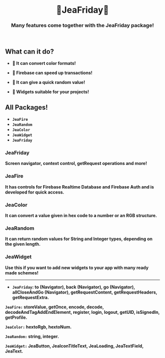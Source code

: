 <h1 align="center"><b>🚀JeaFriday🚀<b></h1>
<h3 align="center"><b>Many features come together with the JeaFriday package!<b></h3>

&nbsp;

## **What can it do?**
- 📌 It can convert color formats!

- 📌 Firebase can speed up transactions!

- 📌 It can give a quick random value!

- 📌 Widgets suitable for your projects!


## **All Packages!**
* `JeaFire`
* `JeaRandom`
* `JeaColor`
* `JeaWidget`
* `JeaFriday`

### **JeaFriday**

Screen navigator, context control, getRequest operations and more!

### **JeaFire**

It has controls for Firebase Realtime Database and Firebase Auth and is developed for quick access.

### **JeaColor**

It can convert a value given in hex code to a number or an RGB structure.

### **JeaRandom**

It can return random values ​​for String and Integer types, depending on the given length.

### **JeaWidget**

Use this if you want to add new widgets to your app with many ready made schemes!


----


* `JeaFriday`: to (Navigator), back (Navigator), go (Navigator), allCloseAndGo (Navigator), getRequestContent, getRequestHeaders, getRequestExtra.

`JeaFire:` storeValue, getOnce, encode, decode, decodeAndTagAddEndElement, register, login, logout, getUID, isSignedIn, getProfile.

`JeaColor:` hextoRgb, hextoNum.

`JeaRandom:` string, integer.

`JeaWidget:` JeaButton, JeaIconTitleText, JeaLoading, JeaTextField, JeaText.